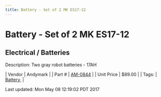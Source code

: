 ```yaml
---
title: Battery - Set of 2 MK ES17-12
---
```


# Battery - Set of 2 MK ES17-12
## Electrical / Batteries
Description: 	Two gray robot batteries - 17AH 

| Vendor | Andymark | 
| Part # | [AM-0844](http://www.andymark.com/product-p/am-0844.htm) | 
| Unit Price | $89.00 | 
| Tags: | [Battery](https://jgermita.github.io/frc-parts/search/?q=Battery),  | 

Last updated: Mon May 08 12:19:02 PDT 2017